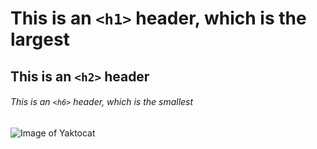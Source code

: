 # This is an `<h1>` header, which is the largest

## This is an `<h2>` header

###### This is an `<h6>` header, which is the smallest




![Image of Yaktocat](https://octodex.github.com/images/yaktocat.png)

